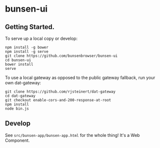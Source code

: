 # bunsen-ui

## Getting Started.

To serve up a local copy or develop:
```
npm install -g bower
npm install -g serve
git clone https://github.com/bunsenbrowser/bunsen-ui
cd bunsen-ui
bower install
serve
```

To use a local gateway as opposed to the public gateway fallback, run your own dat-gateway:
```
git clone https://github.com/rjsteinert/dat-gateway
cd dat-gateway
git checkout enable-cors-and-200-response-at-root
npm install
node bin.js
```


## Develop
See `src/bunsen-app/bunsen-app.html` for the whole thing! It's a Web Component.
